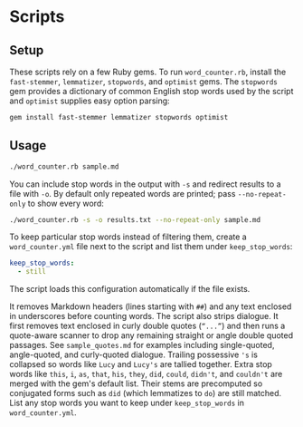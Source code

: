 # Scripts

## Setup

These scripts rely on a few Ruby gems. To run `word_counter.rb`, install the
`fast-stemmer`, `lemmatizer`, `stopwords`, and `optimist` gems. The
`stopwords` gem provides a dictionary of common English stop words used by the
script and `optimist` supplies easy option parsing:

```bash
gem install fast-stemmer lemmatizer stopwords optimist
```

## Usage

```bash
./word_counter.rb sample.md
```

You can include stop words in the output with `-s` and redirect results to a
file with `-o`. By default only repeated words are printed; pass
`--no-repeat-only` to show every word:

```bash
./word_counter.rb -s -o results.txt --no-repeat-only sample.md
```

To keep particular stop words instead of filtering them, create a
`word_counter.yml` file next to the script and list them under
`keep_stop_words`:

```yaml
keep_stop_words:
  - still
```

The script loads this configuration automatically if the file exists.

It removes Markdown headers (lines starting with `##`) and any text enclosed in
underscores before counting words. The script also strips dialogue. It first
removes text enclosed in curly double quotes (`“...”`) and then runs a
quote-aware scanner to drop any remaining straight or angle double quoted
passages. See `sample_quotes.md` for examples including single-quoted,
angle-quoted, and curly-quoted dialogue.
Trailing possessive `'s` is collapsed so words like `Lucy` and `Lucy's` are
tallied together. Extra stop words like `this`, `i`, `as`, `that`, `his`,
`they`, `did`, `could`, `didn't`, and `couldn't` are merged with the gem's
default list. Their stems are precomputed so conjugated forms such as `did`
(which lemmatizes to `do`) are still matched. List any stop words you want to
keep under `keep_stop_words` in `word_counter.yml`.
